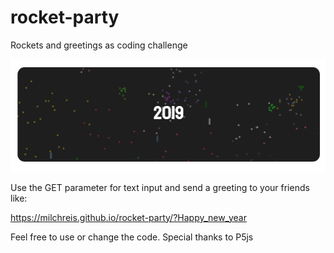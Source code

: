 # rocket-party
Rockets and greetings as coding challenge

![rocket-party](https://github.com/Milchreis/rocket-party/raw/master/screen.gif)

Use the GET parameter for text input and send a greeting to your friends like:

https://milchreis.github.io/rocket-party/?Happy_new_year

Feel free to use or change the code.
Special thanks to P5js
